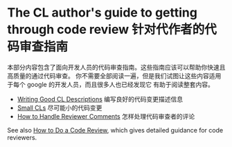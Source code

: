 # The CL author's guide to getting through code review 针对代作者的代码审查指南

本部分内容包含了面向开发人员的代码审查指南。这些指南应该可以帮助你快速且高质量的通过代码审查。
你不需要全部阅读一遍，但是我们试图让这些内容适用于每个 google 的开发人员，而且很多人也已经发现它
有助于阅读整套内容。

-   [Writing Good CL Descriptions](cl-descriptions.md) 编写良好的代码变更描述信息
-   [Small CLs](small-cls.md) 尽可能小的代码变更
-   [How to Handle Reviewer Comments](handling-comments.md) 怎样处理代码审查者的评论

See also [How to Do a Code Review](../reviewer/), which gives detailed guidance
for code reviewers.
